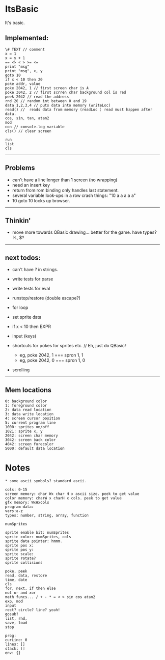 # ItsBasic

It's basic.

##  Implemented:

    \# TEXT // comment
    x = 1
    x = y + 1
    == <> < > >= <=
    print "msg"
    print "msg", x, y
    goto 10
    if x < 10 then 20
    poke addr, value
    poke 2042, 1 // first screen char is A
    poke 3042, 2 // first scrren char background col is red
    peek 2042 // read the address
    rnd 20 // random int between 0 and 19
    data 1,2,3,4 // puts data into memory (writeLoc)
    read() //  reads data from memory (readLoc ) read must happen after data.
    cos, sin, tan, atan2
    mod
    con // console.log variable
    cls() // clear screen

    run
    list
    cls

----

## Problems

* can't have a line longer than 1 screen (no wrapping)
* need an insert key
* return from rom binding only handles last statement.
* several variable look-ups in a row crash things: "10 a a a a a"
* 10 goto 10 locks up browser.  

---

## Thinkin'

* move more towards QBasic drawing... better for the game.
have types? %, $?

---

## next todos:

* can't have ? in strings.
* write tests for parse
* write tests for eval
* runstop/restore (double escape?)

* for loop
* set sprite data
* if x < 10 then EXPR
* input (keys)
* shortcuts for pokes for sprites etc. // Eh, just do QBasic!
  - eg, poke 2042, 1 === spron 1, 1
  - eg, poke 2042, 0 === spron 1, 0
* scrolling

---

## Mem locations

    0: background color
    1: foreground color
    2: data read location
    3: data write location
    4: screen cursor position
    5: current program line
    1000: sprites on/off
    1021: sprite x, y
    2042: screen char memory
    3042: screen back color
    4042: screen forecolor
    5000: default data location

# Notes

    * some ascii symbols? standard ascii.

    cols: 0-15
    screen memory: char Wx char H x ascii size. peek to get value
    color memory: charW x charH x cols. peek to get value
    gfx memory: WxHxcols
    program data:
    vars:a-z
    types: number, string, array, function

    numSprites

    sprite enable bit: numSprites
    sprite color: numSprites, cols
    sprite data pointer: hmmm.
    sprite pos x:
    sprite pos y:
    sprite scale:
    sprite rotate?
    sprite collisions

    poke, peek
    read, data, restore
    time, date
    cls
    for, next, if then else
    not or and xor
    math funcs... / + - * = < > sin cos atan2
    exp, mod
    input
    rect? circle? line? yeah!
    gosub?
    list, rnd,
    save, load
    stop

    prog:
    curLine: 0
    lines: []
    stack: []
    env: {}
